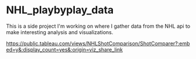 # NHL_playbyplay_data
This is a side project I'm working on where I gather data from the NHL api to make interesting analysis and visualizations.

https://public.tableau.com/views/NHLShotComparison/ShotComparer?:embed=y&:display_count=yes&:origin=viz_share_link

